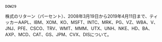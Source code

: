 ```
DOW29
```

株式のリターン（パーセント）、2008年3月19日から2019年4月11日まで、ティッカーAAPL、IBM、XOM、KO、MSFT、INTC、MRK、PG、VZ、WBA、V、JNJ、PFE、CSCO、TRV、WMT、MMM、UTX、UNH、NKE、HD、BA、AXP、MCD、CAT、GS、JPM、CVX、DISについて。
